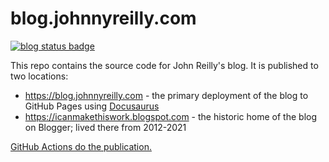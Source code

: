 # blog.johnnyreilly.com

[![blog status badge](https://github.com/johnnyreilly/blog.johnnyreilly.com/actions/workflows/blog.yml/badge.svg)](https://github.com/johnnyreilly/blog.johnnyreilly.com/actions/workflows/blog.yml)

This repo contains the source code for John Reilly's blog. It is published to two locations:

- https://blog.johnnyreilly.com - the primary deployment of the blog to GitHub Pages using [Docusaurus](https://v2.docusaurus.io/)
- https://icanmakethiswork.blogspot.com - the historic home of the blog on Blogger; lived there from 2012-2021

[GitHub Actions do the publication.](.github/blog.yml)
